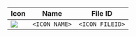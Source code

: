 | Icon | Name | File ID |
| ---  | ---  | ---     |
| ![](<ICON PATH>) | `<ICON NAME>` | `<ICON FILEID>` |